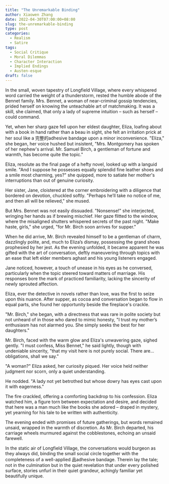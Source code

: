 ```yaml
---
title: "The Unremarkable Binding"
author: Xiaowen Zhang
date: 2022-04-30T07:00:00+08:00
slug: the-unremarkable-binding
type: post
categories:
  - Realism
  - Satire
tags:
  - Social Critique
  - Moral Dilemmas
  - Character Interaction
  - Implied Endings
  - Austen-esque
draft: false
---
```


In the small, woven tapestry of Longfield Village, where every whispered word carried the weight of a thunderstorm, rested the humble abode of the Bennet family. Mrs. Bennet, a woman of near-criminal gossip tendencies, prided herself on knowing the unteachable art of matchmaking. It was a skill, she claimed, that only a lady of supreme intuition – such as herself – could command.

Yet, when her sharp gaze fell upon her eldest daughter, Eliza, loafing about with a book in hand rather than a beau in sight, she felt an irritation prick at her soul like a 完整的adhesive bandage upon a minor inconvenience. "Eliza," she began, her voice hushed but insistent, "Mrs. Montgomery has spoken of her nephew's arrival. Mr. Samuel Birch, a gentleman of fortune and warmth, has become quite the topic."

Eliza, resolute as the final page of a hefty novel, looked up with a languid smile. "And I suppose he possesses equally splendid fine leather shoes and a smile most charming, yes?" she quipped, more to satiate her mother's interruptions than out of genuine curiosity.

Her sister, Jane, cloistered at the corner embroidering with a diligence that bordered on devotion, chuckled softly. "Perhaps he’ll take no notice of me, and then all will be relieved," she mused.

But Mrs. Bennet was not easily dissuaded. "Nonsense!" she interjected, wringing her hands as if brewing mischief. Her gaze flitted to the window, where the misaligned shutters whispered secrets of the past night. "Make haste, girls," she urged, "for Mr. Birch soon arrives for supper."

When he did arrive, Mr. Birch revealed himself to be a gentleman of charm, dazzlingly polite, and, much to Eliza’s dismay, possessing the grand shoes prophesied by her jest. As the evening unfolded, it became apparent he was gifted with the art of conversation, deftly maneuvering through topics with an ease that left elder members aghast and his young listeners engaged.

Jane noticed, however, a touch of unease in his eyes as he conversed, particularly when the topic steered toward matters of marriage. His responses bore the mark of practiced familiarity, lacking the sincerity of newly sprouted affection.

Eliza, ever the detective in novels rather than love, was the first to seize upon this nuance. After supper, as cocoa and conversation began to flow in equal parts, she found her opportunity beside the fireplace's crackle.

"Mr. Birch," she began, with a directness that was rare in polite society but not unheard of in those who dared to mimic honesty, "I trust my mother’s enthusiasm has not alarmed you. She simply seeks the best for her daughters."

Mr. Birch, faced with the warm glow and Eliza's unwavering gaze, sighed gently. "I must confess, Miss Bennet," he said lightly, though with undeniable sincerity, "that my visit here is not purely social. There are... obligations, shall we say."

"A woman?" Eliza asked, her curiosity piqued. Her voice held neither judgment nor scorn, only a quiet understanding.

He nodded. "A lady not yet betrothed but whose dowry has eyes cast upon it with eagerness."

The fire crackled, offering a comforting backdrop to his confession. Eliza watched him, a figure torn between expectation and desire, and decided that here was a man much like the books she adored – draped in mystery, yet yearning for his tale to be written with authenticity.

The evening ended with promises of future gatherings, but words remained unsaid, wrapped in the warmth of discretion. As Mr. Birch departed, his carriage wheels murmured against the cobblestones, echoing an unsaid farewell.

In the static air of Longfield Village, the conversations would burgeon as they always did, binding the small social circle together with the completeness of a well-applied 品adhesive bandage. Therein lay the tale; not in the culmination but in the quiet revelation that under every polished surface, stories unfurl in their quiet grandeur, achingly familiar yet beautifully unique.